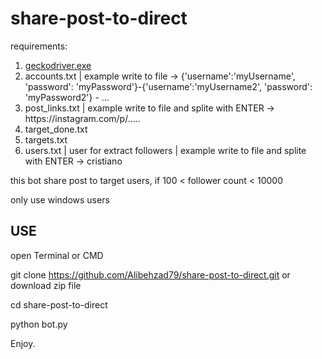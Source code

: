 # share-post-to-direct

requirements:

<ol>
<li><a href='https://github.com/mozilla/geckodriver/releases'>geckodriver.exe</a></li>
<li>accounts.txt | example write to file -> {'username':'myUsername', 'password': 'myPassword'}-{'username':'myUsername2', 'password': 'myPassword2'} - ...</li>  
<li>post_links.txt | example write to file and splite with ENTER -> https://instagram.com/p/.....</li> 
<li>target_done.txt</li>
<li>targets.txt</li>  
<li>users.txt | user for extract followers | example write to file and splite with ENTER -> cristiano</li>
</ol>

this bot share post to target users, if 100 < follower count < 10000

only use windows users

<h2>USE</h2>

open Terminal or CMD

git clone https://github.com/Alibehzad79/share-post-to-direct.git or download zip file

cd share-post-to-direct

python bot.py

Enjoy.
